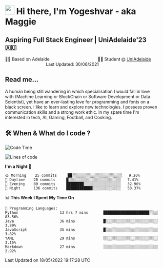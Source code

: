 <h1><img src="https://emojis.slackmojis.com/emojis/images/1531849430/4246/blob-sunglasses.gif?1531849430" width="30"/> Hi there, I'm Yogeshvar - aka Maggie</h1>

## Aspiring Full Stack Engineer | UniAdelaide'23 🇦🇺  
🏂🏻  Based on Adelaide &nbsp;&nbsp;&nbsp;&nbsp;&nbsp;&nbsp;&nbsp;&nbsp;&nbsp;&nbsp;&nbsp;&nbsp;&nbsp;&nbsp;&nbsp;&nbsp;&nbsp;&nbsp;&nbsp;&nbsp;&nbsp;&nbsp;&nbsp;&nbsp;&nbsp;&nbsp;&nbsp;&nbsp;&nbsp;&nbsp;&nbsp;&nbsp;&nbsp;&nbsp;&nbsp;&nbsp;&nbsp;&nbsp;&nbsp;👨‍💻 Student @ [UniAdelaide](https://www.adelaide.edu.au)   &nbsp;&nbsp;&nbsp;&nbsp;&nbsp;&nbsp;&nbsp;&nbsp;&nbsp;&nbsp;&nbsp;&nbsp;&nbsp;&nbsp;&nbsp;&nbsp;&nbsp;&nbsp;&nbsp;&nbsp;&nbsp;&nbsp;&nbsp;&nbsp;&nbsp;&nbsp;&nbsp;&nbsp;&nbsp;&nbsp;&nbsp;&nbsp; &nbsp;Last Updated: 30/06/2021

## Read me...

A human being still wandering in which specialisation I would fall in love with (Machine Learning or BlockChain or Software Development or Data Scientist), yet have an ever-lasting love for programming and fonts on a black screen. I like to learn and explore new technologies. I possess proven communication skills and a strong work ethic. In my spare time I'm interested in tech, AI, Gaming, Football, and Cooking.

## 🛠 When & What do I code ?  

<!--START_SECTION:waka-->
![Code Time](http://img.shields.io/badge/Code%20Time-1%2C474%20hrs%2031%20mins-blue)

![Lines of code](https://img.shields.io/badge/From%20Hello%20World%20I%27ve%20Written-6%20Million%20lines%20of%20code-blue)

**I'm a Night 🦉** 

```text
🌞 Morning    25 commits     ██░░░░░░░░░░░░░░░░░░░░░░░   9.26% 
🌆 Daytime    20 commits     █░░░░░░░░░░░░░░░░░░░░░░░░   7.41% 
🌃 Evening    89 commits     ████████░░░░░░░░░░░░░░░░░   32.96% 
🌙 Night      136 commits    ████████████░░░░░░░░░░░░░   50.37%

```


📊 **This Week I Spent My Time On** 

```text
💬 Programming Languages: 
Python                   13 hrs 7 mins       █████████████████████░░░░   83.56% 
Java                     36 mins             █░░░░░░░░░░░░░░░░░░░░░░░░   3.89% 
JavaScript               35 mins             █░░░░░░░░░░░░░░░░░░░░░░░░   3.82% 
YAML                     29 mins             ░░░░░░░░░░░░░░░░░░░░░░░░░   3.15% 
Markdown                 27 mins             ░░░░░░░░░░░░░░░░░░░░░░░░░   2.92%

```


 Last Updated on 18/05/2022 19:17:28 UTC
<!--END_SECTION:waka-->
